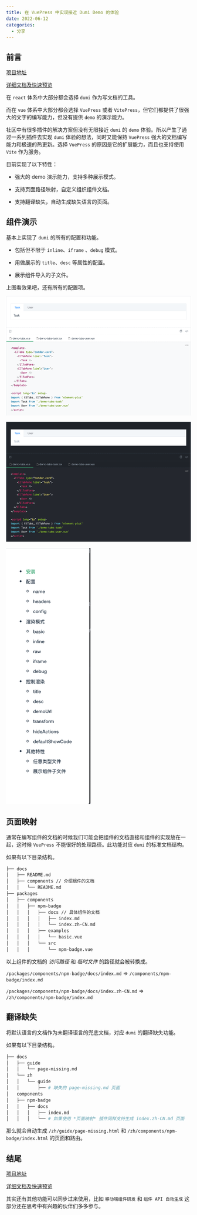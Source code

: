 ```yaml
---
title: 在 VuePress 中实现接近 Dumi Demo 的体验
date: 2022-06-12
categories:
  - 分享
---
```


## 前言

[项目地址](https://github.com/bfehub/vmi)

[详细文档及快速预览](https://bfehub.github.io/vmi/zh/guide/)

在 `react` 体系中大部分都会选择 `dumi` 作为写文档的工具。

而在 `vue` 体系中大部分都会选择 `VuePress` 或者 `VitePress`，但它们都提供了很强大的文字的编写能力，但没有提供 `demo` 的演示能力。

社区中有很多插件的解决方案但没有无限接近 `dumi` 的 `demo` 体验。所以产生了通过一系列插件去实现 `dumi` 体验的想法，同时又能保持 `VuePress` 强大的文档编写能力和极速的热更新。选择 `VuePress` 的原因是它的扩展能力，而且也支持使用 `Vite` 作为服务。

目前实现了以下特性：

- 强大的 demo 演示能力，支持多种展示模式。

- 支持页面路径映射，自定义组织组件文档。

- 支持翻译缺失，自动生成缺失语言的页面。

## 组件演示

基本上实现了 `dumi` 的所有的配置和功能。

- 包括但不限于 `inline`、`iframe` 、`debug` 模式。

- 用做展示的 `title`、`desc` 等属性的配置。

- 展示组件导入的子文件。

上图看效果吧，还有所有的配置项。

![01](./image/vnext-netease-music/01-light.png)

![02](./image/vnext-netease-music/02-dark.png)

![03](./image/vnext-netease-music/03-toc.png)

## 页面映射

通常在编写组件的文档的时候我们可能会把组件的文档直接和组件的实现放在一起，这时候 `VuePress` 不能很好的处理路径。此功能对应 `dumi` 的标准文档结构。

如果有以下目录结构。

```sh
├── docs
│   ├── README.md
│   ├── components // 介绍组件的文档
│   │   └── README.md
├── packages
│   ├── components
│   │   ├── npm-badge
│   │   │   ├── docs // 具体组件的文档
│   │   │   │   ├── index.md
│   │   │   │   └── index.zh-CN.md
│   │   │   ├── examples
│   │   │   │   └── basic.vue
│   │   │   └── src
│   │   │       └── npm-badge.vue
```

以上组件的文档的 _访问路径_ 和 _临时文件_ 的路径就会被转换成。

`/packages/components/npm-badge/docs/index.md` => `/components/npm-badge/index.md`

`/packages/components/npm-badge/docs/index.zh-CN.md` => `/zh/components/npm-badge/index.md`

## 翻译缺失

将默认语言的文档作为未翻译语言的兜底文档，对应 `dumi` 的翻译缺失功能。

如果有以下目录结构。

```sh
├── docs
│   ├── guide
│   │   └── page-missing.md
│   └── zh
│   │   └── guide
│   │       ├── # 缺失的 page-missing.md 页面
│   components
│   ├── npm-badge
│   │   ├── docs
│   │   │   ├── index.md
│   │   │   └── # 如果使用 *页面映射* 插件同样支持生成 index.zh-CN.md 页面
```

那么就会自动生成 `/zh/guide/page-missing.html` 和 `/zh/components/npm-badge/index.html` 的页面和路由。

## 结尾

[项目地址](https://github.com/bfehub/vmi)

[详细文档及快速预览](https://bfehub.github.io/vmi/zh/guide/)

其实还有其他功能可以同步过来使用，比如 `移动端组件研发` 和 `组件 API 自动生成` 这部分还在思考中有兴趣的伙伴们多多参与。
